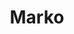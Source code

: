 ---
codehost: https://github.com/https://github.com/marko-js/marko
logohandle: markojs
sort: markojs
title: Marko
website: https://markojs.com/
---
